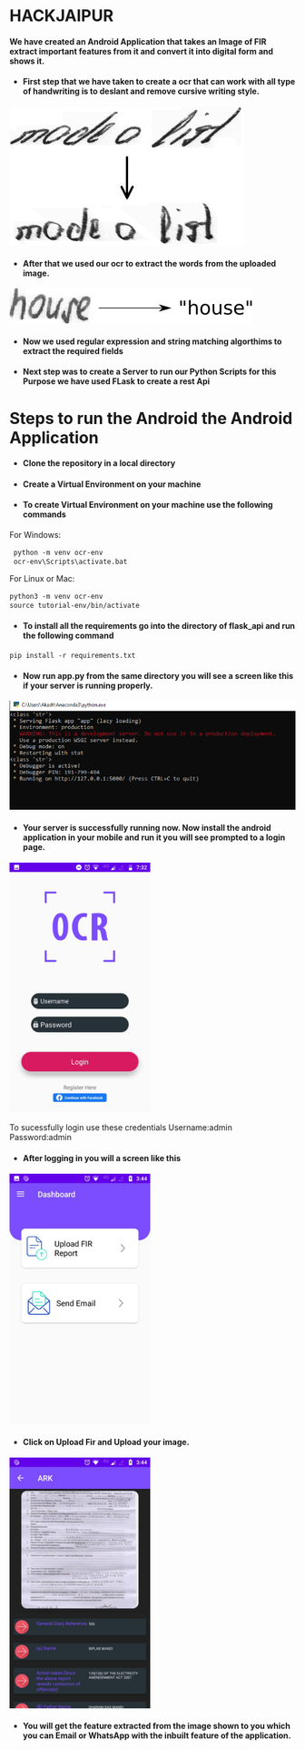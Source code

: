# HACKJAIPUR
#### We have created an Android Application that takes an Image of FIR extract important features from it and convert it into digital form and shows it.
* #### First step that we have taken to create a ocr that can work with all type of handwriting is to deslant and remove cursive writing style.
![deslanting](./doc/deslanting.png)
* #### After that we used our ocr to extract the words from the uploaded image.
![htr](./doc/htr.png)
* ####  Now we used regular expression and string matching algorthims to extract the required fields
* #### Next step was to create a Server to run our Python Scripts for this Purpose we have used FLask to create a rest Api
# Steps to run the Android the Android Application
*  #### Clone the repository in a local directory
*  #### Create a Virtual Environment on your machine
* #### To create Virtual Environment on your machine use the following commands

For Windows:
 ```
  python -m venv ocr-env
  ocr-env\Scripts\activate.bat
 ```
  
 For Linux or Mac:
  ```
  python3 -m venv ocr-env
  source tutorial-env/bin/activate
 ``` 
 * #### To install all the requirements go into the directory of flask_api and run the following command
 ```
pip install -r requirements.txt
```
 * #### Now run app.py from the same directory you will see a screen like this if your server is running properly.
 ![flask_running](./doc/flask_running.png) 
 * #### Your server is successfully running now. Now install the android application in your mobile and run it you will see prompted to a login page.
 <img src="./doc/Login.jpg" width="248">
 
  To sucessfully login use these credentials
  Username:admin
  Password:admin
 
* #### After logging in you will a screen like this

<img src="./doc/mainscreen.jpg" width="248">

* #### Click on Upload Fir and Upload your image.

<img src="./doc/result.jpg" width="248">

* #### You will get the feature extracted from the image shown to you which you can Email or WhatsApp with the inbuilt feature of the application.

